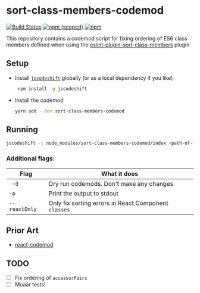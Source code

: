 # sort-class-members-codemod 
[![Build Status](https://travis-ci.org/pastelsky/sort-class-members-codemod.svg)](https://travis-ci.org/pastelsky/sort-class-members-codemod) [![npm (scoped)](https://img.shields.io/npm/v/sort-class-members-codemod.svg)](https://www.npmjs.com/package/sort-class-members-codemod)
[![npm](https://img.shields.io/npm/l/sort-class-members-codemod.svg)](https://www.npmjs.com/package/sort-class-members-codemod)

This repository contains a codemod script for fixing ordering of ES6 class members defined when using the [eslint-plugin-sort-class-members](https://github.com/bryanrsmith/eslint-plugin-sort-class-members) plugin. 


## Setup

  * Install [`jscodeshift`](https://github.com/facebook/jscodeshift) globally (or as a local dependency if you like)
   
      ```bash
       npm install -g jscodeshift
      ```
  * Install the codemod 
 
     ```bash
    yarn add --dev sort-class-members-codemod
    ```

## Running
```bash
jscodeshift -t node_modules/sort-class-members-codemod/index <path-of-file-to-fix>
```

### Additional flags:

| Flag  | What it does  |
|---|---
| ` -d`  | Dry run codemods. Don't make any changes  |
| `-p`   | Print the output to stdout  |
| `--reactOnly`  | Only fix sorting errors in React Component `classes`  |
  
## Prior Art
 - [react-codemod](https://github.com/reactjs/react-codemod/blob/master/transforms/sort-comp.js)

## TODO
- [ ] Fix ordering of `accessorPairs`
- [ ] Moaar tests!
